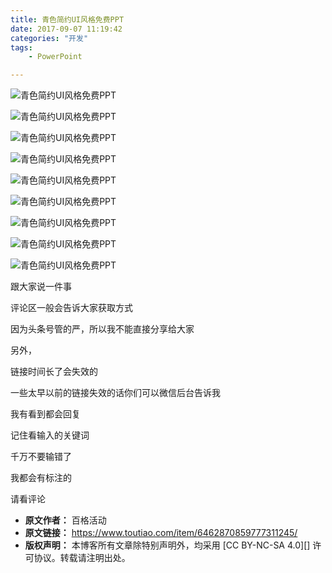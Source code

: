 ```yaml
---
title: 青色简约UI风格免费PPT
date: 2017-09-07 11:19:42
categories: "开发"
tags:
	- PowerPoint

---
```


![青色简约UI风格免费PPT][UI_PPT]

![青色简约UI风格免费PPT][UI_PPT 1]

![青色简约UI风格免费PPT][UI_PPT 2]

![青色简约UI风格免费PPT][UI_PPT 3]

![青色简约UI风格免费PPT][UI_PPT 4]

![青色简约UI风格免费PPT][UI_PPT 5]

![青色简约UI风格免费PPT][UI_PPT 6]

![青色简约UI风格免费PPT][UI_PPT 7]

![青色简约UI风格免费PPT][UI_PPT 8]

跟大家说一件事

评论区一般会告诉大家获取方式

因为头条号管的严，所以我不能直接分享给大家

另外，

链接时间长了会失效的

一些太早以前的链接失效的话你们可以微信后台告诉我

我有看到都会回复

记住看输入的关键词

千万不要输错了

我都会有标注的

请看评论


[UI_PPT]: /pro/os/crawler/ZRBY-QVVF-AZVV.jpg
[UI_PPT 1]: /pro/os/crawler/NIRI-JU2I-IBAA.jpg
[UI_PPT 2]: /pro/os/crawler/IUFA-NFN7-VM7N.jpg
[UI_PPT 3]: /pro/os/crawler/AEZN-F2Y7-3EM2.jpg
[UI_PPT 4]: /pro/os/crawler/NFRF-F33U-UUUA.jpg
[UI_PPT 5]: /pro/os/crawler/NBVN-3QZY-IVFB.jpg
[UI_PPT 6]: /pro/os/crawler/NIQE-73FU-YUJV.jpg
[UI_PPT 7]: /pro/os/crawler/VQJ6-ZVFQ-YMFN.jpg
[UI_PPT 8]: /pro/os/crawler/M2MN-7BEY-IYA3.jpg
 *  **原文作者：** 百格活动
 *  **原文链接：** https://www.toutiao.com/item/6462870859777311245/
 *  **版权声明：** 本博客所有文章除特别声明外，均采用 [CC BY-NC-SA 4.0][] 许可协议。转载请注明出处。